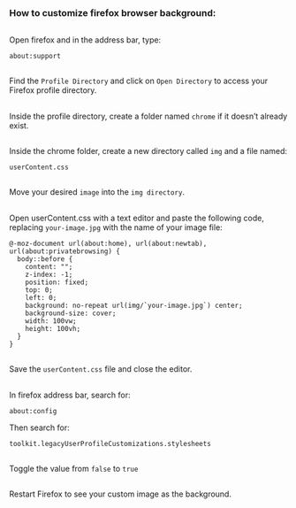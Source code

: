 ##
### How to customize firefox browser background:
##
Open firefox and in the address bar, type:
```
about:support
```
##
Find the `Profile Directory` and click on `Open Directory` to access your Firefox profile directory. 
##
Inside the profile directory, create a folder named `chrome` if it doesn’t already exist.
##
Inside the chrome folder, create a new directory called `img` and a file named: 
```
userContent.css
```
##
Move your desired `image` into the `img directory`.
##
Open userContent.css with a text editor and paste the following code, replacing `your-image.jpg` with the name of your image file:
```
@-moz-document url(about:home), url(about:newtab), url(about:privatebrowsing) {
  body::before {
    content: "";
    z-index: -1;
    position: fixed;
    top: 0;
    left: 0;
    background: no-repeat url(img/`your-image.jpg`) center;
    background-size: cover;
    width: 100vw;
    height: 100vh;
  }
}
```
##
Save the `userContent.css` file and close the editor.
##
In firefox address bar, search for:
```
about:config
```
Then search for:
```
toolkit.legacyUserProfileCustomizations.stylesheets
```
##
Toggle the value from `false` to `true`
##
Restart Firefox to see your custom image as the background.
##